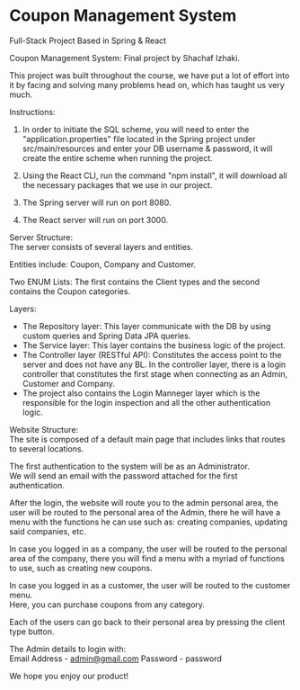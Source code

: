 # Coupon Management System
 Full-Stack Project Based in Spring & React

Coupon Management System: Final project by Shachaf Izhaki. 

This project was built throughout the course, we have put a lot of effort into it by facing and solving many problems head on, which has taught us very much.  

Instructions:   

1. In order to initiate the SQL scheme, you will need to enter the "application.properties" file located in the Spring project under src/main/resources and enter your DB username & password, it will create the entire scheme when running the project.

2. Using the React CLI, run the command "npm install", it will download all the necessary packages that we use in our project. 

3. The Spring server will run on port 8080.
4. The React server will run on port 3000.

Server Structure:  
The server consists of several layers and entities.

Entities include: Coupon, Company and Customer.

Two ENUM Lists: The first contains the Client types and the second contains the Coupon categories.

Layers:  
* The Repository layer: This layer communicate with the DB by using custom queries and Spring Data JPA queries.  
* The Service layer: This layer contains the business logic of the project.  
* The Controller layer (RESTful API): Constitutes the access point to the server and does not have any BL. In the controller layer, there is a login controller that constitutes the first stage when connecting as an Admin, Customer and Company.  
* The project also contains the Login Manneger layer which is the responsible for the login inspection and all the other authentication logic.  

Website Structure:  
The site is composed of a default main page that includes links that routes to several locations.  
  
The first authentication to the system will be as an Administrator.  
We will send an email with the password attached for the first authentication.  
  
After the login, the website will route you to the admin personal area, the user will be routed to the personal area of the Admin, there he will have a menu with the functions he can use such as: creating companies, updating said companies, etc.  
  
In case you logged in as a company, the user will be routed to the personal area of the company, there you will find a menu with a myriad of functions to use, such as creating new coupons. 
  
In case you logged in as a customer, the user will be routed to the customer menu.  
Here, you can purchase coupons from any category. 
  
Each of the users can go back to their personal area by pressing the client type button.  

The Admin details to login with:  
Email Address - admin@gmail.com 
Password - password

We hope you enjoy our product! 

